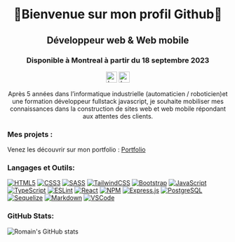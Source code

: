 <h1 align="center">👋Bienvenue sur mon profil Github👋</h1>
<h2 align="center">Développeur web  & Web mobile</h2>

<h3 align="center">Disponible à Montreal à partir du 18 septembre 2023</h3>
<p align="center" margin-top="80">
<a href="https://github.com/RomainVicidomini" target="_blank"><img src="https://img.shields.io/badge/github-%23121011.svg?style=flat&logo=github&logoColor=white" height="25" alt="badge github Romain vicidomini"></a>
<a href="https://www.linkedin.com/in/romain-vicidomini-390809135/" target="_blank"><img src="https://img.shields.io/badge/-LinkedIn-blue?style=flat&logo=Linkedin&logoColor=white" height="25" alt="badge linkedin Romain vicidomini"></a>
</p>

<p align="center">
Après 5 années dans l’informatique industrielle (automaticien / roboticien)et une formation développeur fullstack
javascript, je souhaite mobiliser mes connaissances dans la construction de sites web et web
mobile répondant aux attentes des clients.
 </p>

<h3>Mes projets :</h3>

<p>Venez les découvrir sur mon portfolio : <a href="https://romain-vicidomini.netlify.app/">Portfolio</a>
</p>
<h3>Langages et Outils:</h3>

[![HTML5](https://img.shields.io/badge/html5-%23E34F26.svg?style=flat&logo=html5&logoColor=white)](#) [![CSS3](https://img.shields.io/badge/css3-%231572B6.svg?style=flat&logo=css3&logoColor=white)](#) [![SASS](https://img.shields.io/badge/SASS-hotpink.svg?style=flat&logo=SASS&logoColor=white)](#) [![TailwindCSS](https://img.shields.io/badge/Tailwindcss-%2338B2AC.svg?style=flat&logo=tailwind-css&logoColor=white)](#) [![Bootstrap](https://img.shields.io/badge/Bootstrap-563D7C?style=flat&logo=bootstrap&logoColor=white)](#) [![JavaScript](https://img.shields.io/badge/Javascript-%23323330.svg?style=flat&logo=javascript&logoColor=%23F7DF1E)](#) [![TypeScript](https://img.shields.io/badge/Typescript-%23007ACC.svg?style=flat&logo=typescript&logoColor=white)](#) [![ESLint](https://img.shields.io/badge/ESLint-4B3263?style=flat&logo=eslint&logoColor=white)](#) [![React](https://img.shields.io/badge/React-%2320232a.svg?style=flat&logo=react&logoColor=%2361DAFB)](#) [![NPM](https://img.shields.io/badge/NPM-%23000000.svg?style=flat&logo=npm&logoColor=white)](#) [![Express.js](https://img.shields.io/badge/Express.js-%23404d59.svg?style=flat&logo=express&logoColor=%2361DAFB)](#) [![PostgreSQL](https://img.shields.io/badge/PostgreSQL-4169E1?style=flat&logo=postgresql&logoColor=white)](#)  [![Sequelize](https://img.shields.io/badge/Sequelize-323330?style=flat&logo=sequelize&logoColor=blue)](#) [![Markdown](https://img.shields.io/badge/markdown-%23000000.svg?style=flat&logo=markdown&logoColor=white)](#) [![VSCode](https://img.shields.io/badge/Visual_Studio_Code-0078D4?style=flat&logo=visual%20studio%20code&logoColor=white)](#)

<h3>GitHub Stats:</h3>

![Romain's GitHub stats](https://github-readme-stats.vercel.app/api?username=RomainVicidomini&hide=contribs,prs&show=reviews&show_icons=true)
